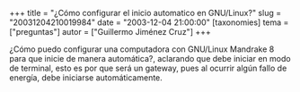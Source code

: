 +++
title = "¿Cómo configurar el inicio automatico en GNU/Linux?"
slug = "20031204210019984"
date = "2003-12-04 21:00:00"
[taxonomies]
tema = ["preguntas"]
autor = ["Guillermo Jiménez Cruz"]
+++

¿Cómo puedo configurar una computadora con GNU/Linux Mandrake 8 para que
inicie de manera automática?, aclarando que debe iniciar en modo de
terminal, esto es por que será un gateway, pues al ocurrir algún fallo
de energía, debe iniciarse automáticamente.

